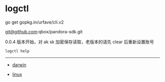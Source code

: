 # logctl

go get gopkg.in/urfave/cli.v2

git@github.com:qbox/pandora-sdk.git

0.0.4 版本开始，对 ak sk 加密保存读取，老版本的请先 clear 后重新设置账号

```
logctl help

```

---

 * [darwin](http://devtools.qiniu.com/darwin/log/logctl)

 * [linux](http://devtools.qiniu.com/linux/log/logctl)
